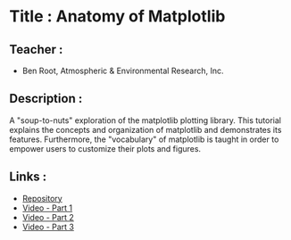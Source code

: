 Title : Anatomy of Matplotlib
=============================

Teacher : 
----------

- Ben Root, Atmospheric & Environmental Research, Inc.


Description :
-------------

A "soup-to-nuts" exploration of the matplotlib plotting library. This tutorial explains the concepts and organization
of matplotlib and demonstrates its features. Furthermore, the "vocabulary" of matplotlib is taught in order to
empower users to customize their plots and figures.


Links :
-------

- [Repository](https://github.com/WeatherGod/AnatomyOfMatplotlib)
- [Video - Part 1](http://www.youtube.com/watch?v=FhMmhYV7tNw)
- [Video - Part 2](http://www.youtube.com/watch?v=c553uCRmEVc)
- [Video - Part 3](http://www.youtube.com/watch?v=UozWLFgF1_E)
